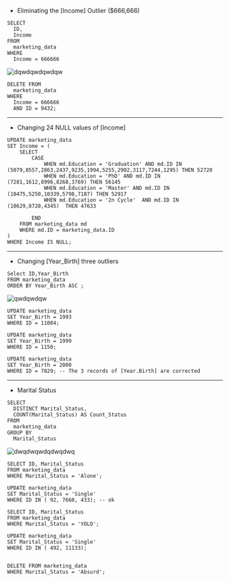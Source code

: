 
- Eliminating the [Income] Outlier ($666,666)
```
SELECT 
  ID, 
  Income 
FROM 
  marketing_data 
WHERE 
  Income = 666666
```
![dqwdqwdqwdqw](https://github.com/mfernandezcean/Marketing_Campaign_Results/assets/105746149/a55c2582-31db-49e7-963a-0c6e1c0a68c2)
```
DELETE FROM 
  marketing_data 
WHERE 
  Income = 666666 
  AND ID = 9432;

```
---
- Changing 24 NULL values of [Income]
```
UPDATE marketing_data
SET Income = (
    SELECT 
        CASE 
            WHEN md.Education = 'Graduation' AND md.ID IN (5079,8557,2863,2437,9235,1994,5255,2902,3117,7244,1295) THEN 52720 
            WHEN md.Education = 'PhD' AND md.ID IN (7281,1612,8996,8268,3769) THEN 56145
            WHEN md.Education = 'Master' AND md.ID IN (10475,5250,10339,5798,7187) THEN 52917
            WHEN md.Education = '2n Cycle'  AND md.ID IN (10629,8720,4345)  THEN 47633
  
        END
    FROM marketing_data md
    WHERE md.ID = marketing_data.ID
)
WHERE Income IS NULL;

```
---
- Changing [Year_Birth] three outliers

```
Select ID,Year_Birth
FROM marketing_data
ORDER BY Year_Birth ASC ;
```
![qwdqwdqw](https://github.com/mfernandezcean/Marketing_Campaign_Results/assets/105746149/d25a76db-9ddc-4c0a-8178-d8b1dff75ce6)

```
UPDATE marketing_data
SET Year_Birth = 1993 
WHERE ID = 11004;

UPDATE marketing_data
SET Year_Birth = 1999 
WHERE ID = 1150;

UPDATE marketing_data
SET Year_Birth = 2000 
WHERE ID = 7829; -- The 3 records of [Year.Birth] are corrected 
```
---
- Marital Status

```
SELECT 
  DISTINCT Marital_Status, 
  COUNT(Marital_Status) AS Count_Status 
FROM 
  marketing_data 
GROUP BY 
  Marital_Status

```
![dwqdwqwdqdwqdwq](https://github.com/mfernandezcean/Marketing_Campaign_Results/assets/105746149/182862b7-66cd-463f-ba6d-6fd577972f76)
```
SELECT ID, Marital_Status
FROM marketing_data
WHERE Marital_Status = 'Alone'; 

UPDATE marketing_data
SET Marital_Status = 'Single'
WHERE ID IN ( 92, 7660, 433); -- ok

SELECT ID, Marital_Status
FROM marketing_data
WHERE Marital_Status = 'YOLO'; 

UPDATE marketing_data
SET Marital_Status = 'Single'
WHERE ID IN ( 492, 11133);


DELETE FROM marketing_data
WHERE Marital_Status = 'Absurd';



```
